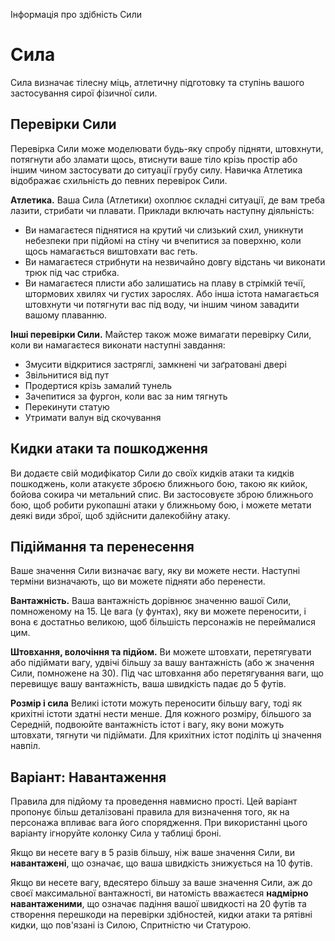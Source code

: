 Інформація про здібність Сили

# Сила
Сила визначає тілесну міць, атлетичну підготовку та ступінь вашого застосування сирої фізичної сили.

## Перевірки Сили
Перевірка Сили може моделювати будь-яку спробу підняти, штовхнути, потягнути або зламати щось, втиснути ваше тіло крізь простір або іншим чином застосувати до ситуації грубу силу. Навичка Атлетика відображає схильність до певних перевірок Сили.

**Атлетика.** Ваша Сила (Атлетики) охоплює складні ситуації, де вам треба лазити, стрибати чи плавати. Приклади включать наступну діяльність:

* Ви намагаєтеся піднятися на крутий чи слизький схил, уникнути небезпеки при підйомі на стіну чи вчепитися за поверхню, коли щось намагається виштовхати вас геть.
* Ви намагаєтеся стрибнути на незвичайно довгу відстань чи виконати трюк під час стрибка.
* Ви намагаєтеся плисти або залишатись на плаву в стрімкій течії, штормових хвилях чи густих зарослях. Або інша істота намагається штовхнути чи потягнути вас під воду, чи іншим чином завадити вашому плаванню.


**Інші перевірки Сили.** Майстер також може вимагати перевірку Сили, коли ви намагаєтеся виконати наступні завдання:

* Змусити відкритися застряглі, замкнені чи заґратовані двері
* Звільнитися від пут
* Продертися крізь замалий тунель
* Зачепитися за фургон, коли вас за ним тягнуть
* Перекинути статую
* Утримати валун від скочування

## Кидки атаки та пошкодження
Ви додаєте свій модифікатор Сили до своїх кидків атаки та кидків пошкоджень, коли атакуєте зброєю ближнього бою, такою як кийок, бойова сокира чи метальний спис. Ви застосовуєте зброю ближнього бою, щоб робити рукопашні атаки у ближньому бою, і можете метати деякі види зброї, щоб здійснити далекобійну атаку.

## Підіймання та перенесення
Ваше значення Сили визначає вагу, яку ви можете нести. Наступні терміни визначають, що ви можете підняти або перенести.

**Вантажність.** Ваша вантажність дорівнює значенню вашої Сили, помноженому на 15. Це вага (у фунтах), яку ви можете переносити, і вона є достатньо великою, щоб більшість персонажів не переймалися цим.

**Штовхання, волочіння та підйом.** Ви можете штовхати, перетягувати або підіймати вагу, удвічі більшу за вашу вантажність (або ж значення Сили, помножене на 30). Під час штовхання або перетягування ваги, що перевищує вашу вантажність, ваша швидкість падає до 5 футів.

**Розмір і сила** Великі істоти можуть переносити більшу вагу, тоді як крихітні істоти здатні нести менше. Для кожного розміру, більшого за Середній, подвоюйте вантажність істот і вагу, яку вони можуть штовхати, тягнути чи підіймати. Для крихітних істот поділіть ці значення навпіл.

## Варіант: Навантаження
Правила для підйому та проведення навмисно прості. Цей варіант пропонує більш деталізовані правила для визначення того, як на персонажа впливає вага його спорядження. При використанні цього варіанту ігноруйте колонку Сила у таблиці броні.

Якщо ви несете вагу в 5 разів більшу, ніж ваше значення Сили, ви **навантажені**, що означає, що ваша швидкість знижується на 10 футів.

Якщо ви несете вагу, вдесятеро більшу за ваше значення Сили, аж до своєї максимальної вантажності, ви натомість вважаєтеся **надмірно навантаженими**, що означає падіння вашої швидкості на 20 футів та створення перешкоди на перевірки здібностей, кидки атаки та рятівні кидки, що пов'язані із Силою, Спритністю чи Статурою.